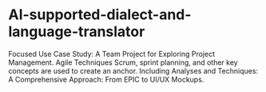# AI-supported-dialect-and-language-translator
Focused Use Case Study: A Team Project for Exploring Project Management.
Agile Techniques Scrum, sprint planning, and other key concepts are used to create an anchor.
Including Analyses and Techniques: A Comprehensive Approach: From EPIC to UI/UX Mockups.
